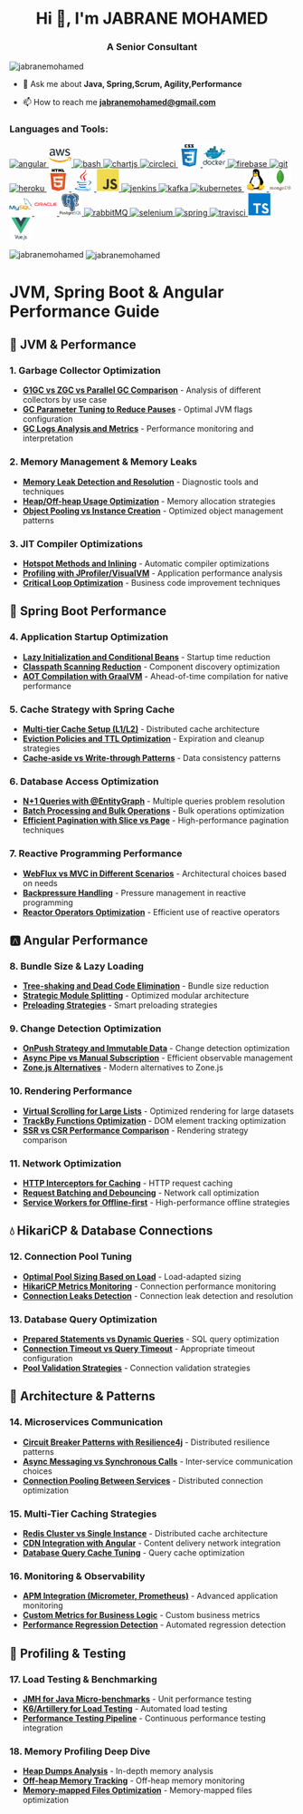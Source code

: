 <h1 align="center">Hi 👋, I'm JABRANE MOHAMED</h1>
<h3 align="center">A Senior Consultant</h3>

<p align="left"> <img src="https://komarev.com/ghpvc/?username=jabranemohamed&label=Profile%20views&color=0e75b6&style=flat" alt="jabranemohamed" /> </p>

- 💬 Ask me about **Java, Spring,Scrum, Agility,Performance**

- 📫 How to reach me **jabranemohamed@gmail.com**

<h3 align="left">Languages and Tools:</h3>
<p align="left"> <a href="https://angular.io" target="_blank" rel="noreferrer"> <img src="https://angular.io/assets/images/logos/angular/angular.svg" alt="angular" width="40" height="40"/> </a> <a href="https://aws.amazon.com" target="_blank" rel="noreferrer"> <img src="https://raw.githubusercontent.com/devicons/devicon/master/icons/amazonwebservices/amazonwebservices-original-wordmark.svg" alt="aws" width="40" height="40"/> </a> <a href="https://www.gnu.org/software/bash/" target="_blank" rel="noreferrer"> <img src="https://www.vectorlogo.zone/logos/gnu_bash/gnu_bash-icon.svg" alt="bash" width="40" height="40"/> </a> <a href="https://www.chartjs.org" target="_blank" rel="noreferrer"> <img src="https://www.chartjs.org/media/logo-title.svg" alt="chartjs" width="40" height="40"/> </a> <a href="https://circleci.com" target="_blank" rel="noreferrer"> <img src="https://www.vectorlogo.zone/logos/circleci/circleci-icon.svg" alt="circleci" width="40" height="40"/> </a> <a href="https://www.w3schools.com/css/" target="_blank" rel="noreferrer"> <img src="https://raw.githubusercontent.com/devicons/devicon/master/icons/css3/css3-original-wordmark.svg" alt="css3" width="40" height="40"/> </a> <a href="https://www.docker.com/" target="_blank" rel="noreferrer"> <img src="https://raw.githubusercontent.com/devicons/devicon/master/icons/docker/docker-original-wordmark.svg" alt="docker" width="40" height="40"/> </a> <a href="https://firebase.google.com/" target="_blank" rel="noreferrer"> <img src="https://www.vectorlogo.zone/logos/firebase/firebase-icon.svg" alt="firebase" width="40" height="40"/> </a> <a href="https://git-scm.com/" target="_blank" rel="noreferrer"> <img src="https://www.vectorlogo.zone/logos/git-scm/git-scm-icon.svg" alt="git" width="40" height="40"/> </a> <a href="https://heroku.com" target="_blank" rel="noreferrer"> <img src="https://www.vectorlogo.zone/logos/heroku/heroku-icon.svg" alt="heroku" width="40" height="40"/> </a> <a href="https://www.w3.org/html/" target="_blank" rel="noreferrer"> <img src="https://raw.githubusercontent.com/devicons/devicon/master/icons/html5/html5-original-wordmark.svg" alt="html5" width="40" height="40"/> </a> <a href="https://www.java.com" target="_blank" rel="noreferrer"> <img src="https://raw.githubusercontent.com/devicons/devicon/master/icons/java/java-original.svg" alt="java" width="40" height="40"/> </a> <a href="https://developer.mozilla.org/en-US/docs/Web/JavaScript" target="_blank" rel="noreferrer"> <img src="https://raw.githubusercontent.com/devicons/devicon/master/icons/javascript/javascript-original.svg" alt="javascript" width="40" height="40"/> </a> <a href="https://www.jenkins.io" target="_blank" rel="noreferrer"> <img src="https://www.vectorlogo.zone/logos/jenkins/jenkins-icon.svg" alt="jenkins" width="40" height="40"/> </a> <a href="https://kafka.apache.org/" target="_blank" rel="noreferrer"> <img src="https://www.vectorlogo.zone/logos/apache_kafka/apache_kafka-icon.svg" alt="kafka" width="40" height="40"/> </a> <a href="https://kubernetes.io" target="_blank" rel="noreferrer"> <img src="https://www.vectorlogo.zone/logos/kubernetes/kubernetes-icon.svg" alt="kubernetes" width="40" height="40"/> </a> <a href="https://www.linux.org/" target="_blank" rel="noreferrer"> <img src="https://raw.githubusercontent.com/devicons/devicon/master/icons/linux/linux-original.svg" alt="linux" width="40" height="40"/> </a> <a href="https://www.mongodb.com/" target="_blank" rel="noreferrer"> <img src="https://raw.githubusercontent.com/devicons/devicon/master/icons/mongodb/mongodb-original-wordmark.svg" alt="mongodb" width="40" height="40"/> </a> <a href="https://www.mysql.com/" target="_blank" rel="noreferrer"> <img src="https://raw.githubusercontent.com/devicons/devicon/master/icons/mysql/mysql-original-wordmark.svg" alt="mysql" width="40" height="40"/> </a> <a href="https://www.oracle.com/" target="_blank" rel="noreferrer"> <img src="https://raw.githubusercontent.com/devicons/devicon/master/icons/oracle/oracle-original.svg" alt="oracle" width="40" height="40"/> </a> <a href="https://www.postgresql.org" target="_blank" rel="noreferrer"> <img src="https://raw.githubusercontent.com/devicons/devicon/master/icons/postgresql/postgresql-original-wordmark.svg" alt="postgresql" width="40" height="40"/> </a> <a href="https://www.rabbitmq.com" target="_blank" rel="noreferrer"> <img src="https://www.vectorlogo.zone/logos/rabbitmq/rabbitmq-icon.svg" alt="rabbitMQ" width="40" height="40"/> </a> <a href="https://www.selenium.dev" target="_blank" rel="noreferrer"> <img src="https://raw.githubusercontent.com/detain/svg-logos/780f25886640cef088af994181646db2f6b1a3f8/svg/selenium-logo.svg" alt="selenium" width="40" height="40"/> </a> <a href="https://spring.io/" target="_blank" rel="noreferrer"> <img src="https://www.vectorlogo.zone/logos/springio/springio-icon.svg" alt="spring" width="40" height="40"/> </a> <a href="https://travis-ci.org" target="_blank" rel="noreferrer"> <img src="https://www.vectorlogo.zone/logos/travis-ci/travis-ci-icon.svg" alt="travisci" width="40" height="40"/> </a> <a href="https://www.typescriptlang.org/" target="_blank" rel="noreferrer"> <img src="https://raw.githubusercontent.com/devicons/devicon/master/icons/typescript/typescript-original.svg" alt="typescript" width="40" height="40"/> </a> <a href="https://vuejs.org/" target="_blank" rel="noreferrer"> <img src="https://raw.githubusercontent.com/devicons/devicon/master/icons/vuejs/vuejs-original-wordmark.svg" alt="vuejs" width="40" height="40"/> </a> </p>

<p><img align="left" src="https://github-readme-stats.vercel.app/api/top-langs?username=jabranemohamed&show_icons=true&locale=en&layout=compact" alt="jabranemohamed" /></p>

<p>&nbsp;<img align="center" src="https://github-readme-stats.vercel.app/api?username=jabranemohamed&show_icons=true&locale=en" alt="jabranemohamed" /></p>




# JVM, Spring Boot & Angular Performance Guide

## 🚀 JVM & Performance

### 1. Garbage Collector Optimization
- **[G1GC vs ZGC vs Parallel GC Comparison](https://github.com/jabranemohamed/jvm/blob/main/gc-comparison.md)** - Analysis of different collectors by use case
- **[GC Parameter Tuning to Reduce Pauses](./jvm/gc-tuning.md)** - Optimal JVM flags configuration
- **[GC Logs Analysis and Metrics](./jvm/gc-analysis.md)** - Performance monitoring and interpretation

### 2. Memory Management & Memory Leaks
- **[Memory Leak Detection and Resolution](./jvm/memory-leaks.md)** - Diagnostic tools and techniques
- **[Heap/Off-heap Usage Optimization](./jvm/heap-optimization.md)** - Memory allocation strategies
- **[Object Pooling vs Instance Creation](./jvm/object-pooling.md)** - Optimized object management patterns

### 3. JIT Compiler Optimizations
- **[Hotspot Methods and Inlining](./jvm/jit-hotspot.md)** - Automatic compiler optimizations
- **[Profiling with JProfiler/VisualVM](./jvm/profiling-tools.md)** - Application performance analysis
- **[Critical Loop Optimization](./jvm/loop-optimization.md)** - Business code improvement techniques

## 🍃 Spring Boot Performance

### 4. Application Startup Optimization
- **[Lazy Initialization and Conditional Beans](./spring-boot/lazy-initialization.md)** - Startup time reduction
- **[Classpath Scanning Reduction](./spring-boot/classpath-optimization.md)** - Component discovery optimization
- **[AOT Compilation with GraalVM](./spring-boot/graalvm-aot.md)** - Ahead-of-time compilation for native performance

### 5. Cache Strategy with Spring Cache
- **[Multi-tier Cache Setup (L1/L2)](./spring-boot/cache-multi-tier.md)** - Distributed cache architecture
- **[Eviction Policies and TTL Optimization](./spring-boot/cache-eviction.md)** - Expiration and cleanup strategies
- **[Cache-aside vs Write-through Patterns](./spring-boot/cache-patterns.md)** - Data consistency patterns

### 6. Database Access Optimization
- **[N+1 Queries with @EntityGraph](./spring-boot/n-plus-one-queries.md)** - Multiple queries problem resolution
- **[Batch Processing and Bulk Operations](./spring-boot/batch-operations.md)** - Bulk operations optimization
- **[Efficient Pagination with Slice vs Page](./spring-boot/pagination-optimization.md)** - High-performance pagination techniques

### 7. Reactive Programming Performance
- **[WebFlux vs MVC in Different Scenarios](./spring-boot/webflux-vs-mvc.md)** - Architectural choices based on needs
- **[Backpressure Handling](./spring-boot/backpressure-handling.md)** - Pressure management in reactive programming
- **[Reactor Operators Optimization](./spring-boot/reactor-optimization.md)** - Efficient use of reactive operators

## 🅰️ Angular Performance

### 8. Bundle Size & Lazy Loading
- **[Tree-shaking and Dead Code Elimination](./angular/tree-shaking.md)** - Bundle size reduction
- **[Strategic Module Splitting](./angular/module-splitting.md)** - Optimized modular architecture
- **[Preloading Strategies](./angular/preloading-strategies.md)** - Smart preloading strategies

### 9. Change Detection Optimization
- **[OnPush Strategy and Immutable Data](./angular/onpush-strategy.md)** - Change detection optimization
- **[Async Pipe vs Manual Subscription](./angular/async-pipe-optimization.md)** - Efficient observable management
- **[Zone.js Alternatives](./angular/zonejs-alternatives.md)** - Modern alternatives to Zone.js

### 10. Rendering Performance
- **[Virtual Scrolling for Large Lists](./angular/virtual-scrolling.md)** - Optimized rendering for large datasets
- **[TrackBy Functions Optimization](./angular/trackby-optimization.md)** - DOM element tracking optimization
- **[SSR vs CSR Performance Comparison](./angular/ssr-vs-csr.md)** - Rendering strategy comparison

### 11. Network Optimization
- **[HTTP Interceptors for Caching](./angular/http-caching.md)** - HTTP request caching
- **[Request Batching and Debouncing](./angular/request-optimization.md)** - Network call optimization
- **[Service Workers for Offline-first](./angular/service-workers.md)** - High-performance offline strategies

## 💧 HikariCP & Database Connections

### 12. Connection Pool Tuning
- **[Optimal Pool Sizing Based on Load](./hikaricp/pool-sizing.md)** - Load-adapted sizing
- **[HikariCP Metrics Monitoring](./hikaricp/monitoring-metrics.md)** - Connection performance monitoring
- **[Connection Leaks Detection](./hikaricp/leak-detection.md)** - Connection leak detection and resolution

### 13. Database Query Optimization
- **[Prepared Statements vs Dynamic Queries](./hikaricp/prepared-statements.md)** - SQL query optimization
- **[Connection Timeout vs Query Timeout](./hikaricp/timeout-configuration.md)** - Appropriate timeout configuration
- **[Pool Validation Strategies](./hikaricp/validation-strategies.md)** - Connection validation strategies

## 🔄 Architecture & Patterns

### 14. Microservices Communication
- **[Circuit Breaker Patterns with Resilience4j](./architecture/circuit-breaker.md)** - Distributed resilience patterns
- **[Async Messaging vs Synchronous Calls](./architecture/async-vs-sync.md)** - Inter-service communication choices
- **[Connection Pooling Between Services](./architecture/inter-service-pooling.md)** - Distributed connection optimization

### 15. Multi-Tier Caching Strategies
- **[Redis Cluster vs Single Instance](./architecture/redis-clustering.md)** - Distributed cache architecture
- **[CDN Integration with Angular](./architecture/cdn-integration.md)** - Content delivery network integration
- **[Database Query Cache Tuning](./architecture/db-query-cache.md)** - Query cache optimization

### 16. Monitoring & Observability
- **[APM Integration (Micrometer, Prometheus)](./architecture/apm-integration.md)** - Advanced application monitoring
- **[Custom Metrics for Business Logic](./architecture/custom-metrics.md)** - Custom business metrics
- **[Performance Regression Detection](./architecture/regression-detection.md)** - Automated regression detection

## 🧪 Profiling & Testing

### 17. Load Testing & Benchmarking
- **[JMH for Java Micro-benchmarks](./testing/jmh-benchmarks.md)** - Unit performance testing
- **[K6/Artillery for Load Testing](./testing/load-testing.md)** - Automated load testing
- **[Performance Testing Pipeline](./testing/performance-pipeline.md)** - Continuous performance testing integration

### 18. Memory Profiling Deep Dive
- **[Heap Dumps Analysis](./testing/heap-dumps.md)** - In-depth memory analysis
- **[Off-heap Memory Tracking](./testing/off-heap-tracking.md)** - Off-heap memory monitoring
- **[Memory-mapped Files Optimization](./testing/memory-mapped-files.md)** - Memory-mapped files optimization
